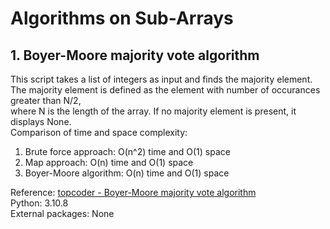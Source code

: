 # Algorithms on Sub-Arrays

## 1. Boyer-Moore majority vote algorithm

This script takes a list of integers as input and finds the majority element.  
The majority element is defined as the element with number of occurances greater than N/2,  
where N is the length of the array. If no majority element is present, it displays None.  
Comparison of time and space complexity:

1. Brute force approach: O(n^2) time and O(1) space
2. Map approach: O(n) time and O(1) space
3. Boyer-Moore algorithm: O(n) time and O(1) space

Reference: [topcoder - Boyer-Moore majority vote algorithm](https://www.topcoder.com/thrive/articles/boyer-moore-majority-vote-algorithm)  
Python: 3.10.8  
External packages: None
